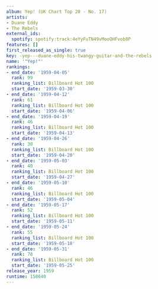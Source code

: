 ```yaml
---
album: Yep! (UK Chart Top 20 - No. 17)
artists:
- Duane Eddy
- The Rebels
external_ids:
  spotify: spotify:track:4eYyFuTN49vMooQHFvob8P
features: []
first_released_as_single: true
key: -yep---duane-eddy-his-twangy-guitar-and-the-rebels
name: '"Yep!"'
rankings:
- end_date: '1959-04-05'
  rank: 99
  ranking_list: Billboard Hot 100
  start_date: '1959-03-30'
- end_date: '1959-04-12'
  rank: 61
  ranking_list: Billboard Hot 100
  start_date: '1959-04-06'
- end_date: '1959-04-19'
  rank: 46
  ranking_list: Billboard Hot 100
  start_date: '1959-04-13'
- end_date: '1959-04-26'
  rank: 30
  ranking_list: Billboard Hot 100
  start_date: '1959-04-20'
- end_date: '1959-05-03'
  rank: 40
  ranking_list: Billboard Hot 100
  start_date: '1959-04-27'
- end_date: '1959-05-10'
  rank: 46
  ranking_list: Billboard Hot 100
  start_date: '1959-05-04'
- end_date: '1959-05-17'
  rank: 52
  ranking_list: Billboard Hot 100
  start_date: '1959-05-11'
- end_date: '1959-05-24'
  rank: 55
  ranking_list: Billboard Hot 100
  start_date: '1959-05-18'
- end_date: '1959-05-31'
  rank: 78
  ranking_list: Billboard Hot 100
  start_date: '1959-05-25'
release_year: 1959
runtime: 158640
---
```



